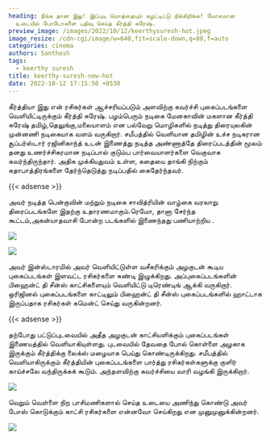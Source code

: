 ```yaml
---
heading: நீங்க தான இது! இப்புடி மொத்தையும் கழட்டிட்டு நிக்கிறிங்க! மோசமான
  உடையில் போடோகளை பதிவு செய்த கீர்த்தி சுரேஷ்.
preview_image: /images/2022/10/12/keerthysuresh-hot.jpeg
image_resize: /cdn-cgi/image/w=640,fit=scale-down,q=80,f=auto
categories: cinema
authors: Santhosh
tags:
  - keerthy suresh
title: keerthy-suresh-new-hot
date: 2022-10-12 17:15:50 +0530
---
```

கீர்த்தியா இது என் ரசிகர்கள் ஆச்சரியப்படும் அளவிற்கு கவர்ச்சி புகைப்படங்களை வெளியிட்டிருக்கும் கீர்த்தி சுரேஷ்.
பழம்பெரும் நடிகை மேனகாவின் மகளான கீர்த்தி சுரேஷ் தமிழ்,தெலுங்கு,மலையாளம் என பல்வேறு மொழிகளில் நடித்து திரையுலகின் முன்னணி நடிகையாக வளம் வருகிறார். சமீபத்தில் வெளியான தமிழின் உச்ச நடிகரான சூப்பர்ஸ்டார் ரஜினிகாந்த் உடன் இணைத்து நடித்த அண்ணாத்தே திரைப்படத்தின் மூலம் தனது உணர்ச்சிகரமான நடிப்பால் குடும்ப பார்வையாளர்களை வெகுவாக கவர்ந்திருந்தார். அதிக முக்கியதுவம் உள்ள, கதையை தாங்கி நிற்கும் கதாபாத்திரங்களை தேர்ந்தெடுத்து நடிப்பதில் கைதேர்ந்தவர்.

{{< adsense >}}

அவர் நடித்த பென்குவின் மற்றும்  நடிகை சாவித்ரியின் வாழ்கை வரலாறு திரைப்படங்களே இதற்கு  உதாரணமாகும்.ரெமோ, தானா சேர்ந்த கூட்டம்,அகன்யாதவாசி போன்ற படங்களில் இணைந்தது பணியாற்றிய  . 

![](/images/2022/10/12/keerthy-suresh-new-hot-1-.jpeg)



![](/images/2022/10/12/keerthy-suresh-new-hot-2.jpeg)

அவர் இன்ஸ்டாரமில் அவர் வெளியிட்டுள்ள வசீகரிக்கும் அழகுடன் கூடிய புகைப்படங்கள் இளவட்ட  ரசிகர்களை  சுண்டி இழுக்கிறது. அப்புகைப்படங்களின் பிஹைன்ட் தி சீன்ஸ் காட்சிகளையும் வெளியிட்டு டிரெண்டிங் ஆக்கி வருகிறார்.‌ ஒரிஜினல் புகைப்படங்களை காட்டிலும் பிஹைன்ட் தி சீன்ஸ் புகைப்படங்களில் ஹாட்டாக இருப்பதாக ரசிகர்கள் கமென்ட் செய்து வருகின்றனர்.

{{< adsense >}}


தற்போது பட்டுப்புடவையில் அதீத அழகுடன் காட்சியளிக்கும் புகைப்படங்கள் இணையத்தில் வெளியாகியுள்ளது. புடவையில் தேவதை போல் கொள்ளை அழகாக இருக்கும் கீர்த்திக்கு லைக்ஸ் மழையாக பெய்து கொண்டிருக்கிறது.
சமீபத்தில் வெளியாகிருக்கும் கீர்த்தியின் புகைப்படங்களை பார்த்து ரசிகர்கள்களுக்கு குளிர் காய்ச்சலே வந்திருக்கக் கூடும். அந்தளவிற்கு கவர்ச்சியை வாரி வழங்கி இருக்கிறார். 







![](/images/2022/10/12/keerthy-suresh-new-hot4.jpeg)

வெறும் வெள்ளை நிற பாசிமணிகளால் செய்த உடையை அணிந்து கொண்டு அவர் போஸ் கொடுக்கும் காட்சி ரசிகர்களை என்னவோ செய்கிறது என முனுமுனுக்கின்றனர்.

![](/images/2022/10/12/keerthy-suresh-new-hot6.jpeg)